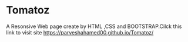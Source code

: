 # Tomatoz
A Resonsive Web page create by HTML ,CSS and BOOTSTRAP.Cilck this link to visit site  https://parveshahamed00.github.io/Tomatoz/
